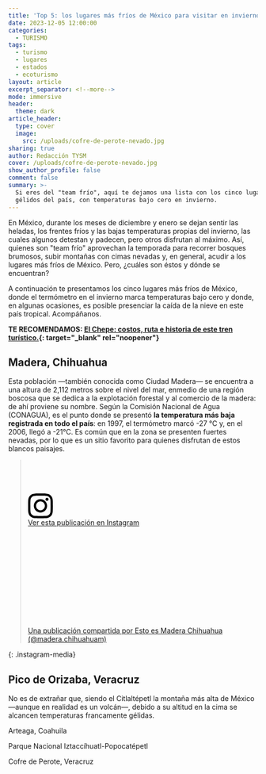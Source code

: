 ```yaml
---
title: 'Top 5: los lugares más fríos de México para visitar en invierno'
date: 2023-12-05 12:00:00
categories:
  - TURISMO
tags:
  - turismo
  - lugares
  - estados
  - ecoturismo
layout: article
excerpt_separator: <!--more-->
mode: immersive
header:
  theme: dark
article_header:
  type: cover
  image:
    src: /uploads/cofre-de-perote-nevado.jpg
sharing: true
author: Redacción TYSM
cover: /uploads/cofre-de-perote-nevado.jpg
show_author_profile: false
comment: false
summary: >-
  Si eres del "team frío", aquí te dejamos una lista con los cinco lugares más
  gélidos del país, con temperaturas bajo cero en invierno.
---
```

En México, durante los meses de diciembre y enero se dejan sentir las heladas, los frentes fríos y las bajas temperaturas propias del invierno, las cuales algunos detestan y padecen, pero otros disfrutan al máximo. Así, quienes son "team frío" aprovechan la temporada para recorrer bosques brumosos, subir montañas con cimas nevadas y, en general, acudir a los lugares más fríos de México. Pero, ¿cuáles son éstos y dónde se encuentran?

A continuación te presentamos los cinco lugares más fríos de México, donde el termómetro en el invierno marca temperaturas bajo cero y donde, en algunas ocasiones, es posible presenciar la caída de la nieve en este país tropical. Acompáñanos.

**TE RECOMENDAMOS:&nbsp;[El Chepe: costos, ruta e historia de este tren turístico.](https://blog.tonoysumariachi.com/turismo/2022/07/05/el-chepe-costos-ruta-e-historia-de-este-tren-turistico.html){: target="_blank" rel="noopener"}**

## Madera, Chihuahua

Esta población —también conocida como Ciudad Madera— se encuentra a una altura de 2,112 metros sobre el nivel del mar, enmedio de una región boscosa que se dedica a la explotación forestal y al comercio de la madera: de ahí proviene su nombre. Según la Comisión Nacional de Agua (CONAGUA), es el punto donde se presentó **la temperatura más baja registrada en todo el país**: en 1997, el termómetro marcó -27 °C y, en el 2006, llegó a -21°C. Es común que en la zona se presenten fuertes nevadas, por lo que es un sitio favorito para quienes disfrutan de estos blancos paisajes.

> <div><div><div> </div><div><div> </div><div> </div></div></div><div> </div><div><svg width="50px" height="50px" viewbox="0 0 60 60" version="1.1" xmlns="https://www.w3.org/2000/svg" xmlns:xlink="https://www.w3.org/1999/xlink"><g stroke="none" stroke-width="1" fill="none" fill-rule="evenodd"><g transform="translate(-511.000000, -20.000000)" fill="#000000"><g><path d="M556.869,30.41 C554.814,30.41 553.148,32.076 553.148,34.131 C553.148,36.186 554.814,37.852 556.869,37.852 C558.924,37.852 560.59,36.186 560.59,34.131 C560.59,32.076 558.924,30.41 556.869,30.41 M541,60.657 C535.114,60.657 530.342,55.887 530.342,50 C530.342,44.114 535.114,39.342 541,39.342 C546.887,39.342 551.658,44.114 551.658,50 C551.658,55.887 546.887,60.657 541,60.657 M541,33.886 C532.1,33.886 524.886,41.1 524.886,50 C524.886,58.899 532.1,66.113 541,66.113 C549.9,66.113 557.115,58.899 557.115,50 C557.115,41.1 549.9,33.886 541,33.886 M565.378,62.101 C565.244,65.022 564.756,66.606 564.346,67.663 C563.803,69.06 563.154,70.057 562.106,71.106 C561.058,72.155 560.06,72.803 558.662,73.347 C557.607,73.757 556.021,74.244 553.102,74.378 C549.944,74.521 548.997,74.552 541,74.552 C533.003,74.552 532.056,74.521 528.898,74.378 C525.979,74.244 524.393,73.757 523.338,73.347 C521.94,72.803 520.942,72.155 519.894,71.106 C518.846,70.057 518.197,69.06 517.654,67.663 C517.244,66.606 516.755,65.022 516.623,62.101 C516.479,58.943 516.448,57.996 516.448,50 C516.448,42.003 516.479,41.056 516.623,37.899 C516.755,34.978 517.244,33.391 517.654,32.338 C518.197,30.938 518.846,29.942 519.894,28.894 C520.942,27.846 521.94,27.196 523.338,26.654 C524.393,26.244 525.979,25.756 528.898,25.623 C532.057,25.479 533.004,25.448 541,25.448 C548.997,25.448 549.943,25.479 553.102,25.623 C556.021,25.756 557.607,26.244 558.662,26.654 C560.06,27.196 561.058,27.846 562.106,28.894 C563.154,29.942 563.803,30.938 564.346,32.338 C564.756,33.391 565.244,34.978 565.378,37.899 C565.522,41.056 565.552,42.003 565.552,50 C565.552,57.996 565.522,58.943 565.378,62.101 M570.82,37.631 C570.674,34.438 570.167,32.258 569.425,30.349 C568.659,28.377 567.633,26.702 565.965,25.035 C564.297,23.368 562.623,22.342 560.652,21.575 C558.743,20.834 556.562,20.326 553.369,20.18 C550.169,20.033 549.148,20 541,20 C532.853,20 531.831,20.033 528.631,20.18 C525.438,20.326 523.257,20.834 521.349,21.575 C519.376,22.342 517.703,23.368 516.035,25.035 C514.368,26.702 513.342,28.377 512.574,30.349 C511.834,32.258 511.326,34.438 511.181,37.631 C511.035,40.831 511,41.851 511,50 C511,58.147 511.035,59.17 511.181,62.369 C511.326,65.562 511.834,67.743 512.574,69.651 C513.342,71.625 514.368,73.296 516.035,74.965 C517.703,76.634 519.376,77.658 521.349,78.425 C523.257,79.167 525.438,79.673 528.631,79.82 C531.831,79.965 532.853,80.001 541,80.001 C549.148,80.001 550.169,79.965 553.369,79.82 C556.562,79.673 558.743,79.167 560.652,78.425 C562.623,77.658 564.297,76.634 565.965,74.965 C567.633,73.296 568.659,71.625 569.425,69.651 C570.167,67.743 570.674,65.562 570.82,62.369 C570.966,59.17 571,58.147 571,50 C571,41.851 570.966,40.831 570.82,37.631" /></g></g></g></svg></div><div><div><a target="_blank" href="https://www.instagram.com/p/Cn2i5fQO4Lk/?utm_source=ig_embed&amp;utm_campaign=loading">Ver esta publicación en Instagram</a></div></div><div> </div><div><div><div> </div><div> </div><div> </div></div><div><div> </div><div> </div></div><div><div> </div><div> </div><div> </div></div></div><div><div> </div><div> </div></div><p><a target="_blank" href="https://www.instagram.com/p/Cn2i5fQO4Lk/?utm_source=ig_embed&amp;utm_campaign=loading">Una publicación compartida por Esto es Madera Chihuahua (@madera.chihuahuam)</a></p></div>
{: .instagram-media}



## Pico de Orizaba, Veracruz

No es de extrañar que, siendo el Citlaltépetl la montaña más alta de México —aunque en realidad es un volcán—, debido a su altitud en la cima se alcancen temperaturas francamente gélidas.&nbsp;

Arteaga, Coahuila

Parque Nacional Iztaccíhuatl-Popocatépetl

Cofre de Perote, Veracruz